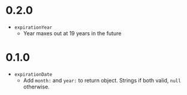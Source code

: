 # 0.2.0

- `expirationYear`
  - Year maxes out at 19 years in the future

# 0.1.0

- `expirationDate`
  - Add `month:` and `year:` to return object. Strings if both valid, `null` otherwise.
